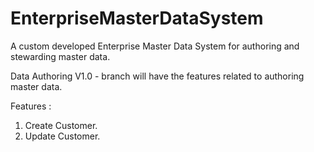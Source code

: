 # EnterpriseMasterDataSystem
A custom developed Enterprise Master Data System for authoring and stewarding master data.  

Data Authoring V1.0 - branch will have the features related to authoring master data. 

Features :
1. Create Customer.
2. Update Customer. 
